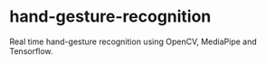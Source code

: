 # hand-gesture-recognition
Real time hand-gesture recognition using OpenCV, MediaPipe and Tensorflow.
